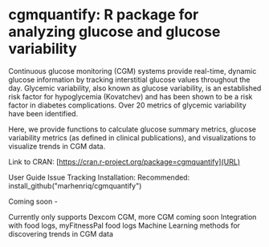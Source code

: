 # cgmquantify: R package for analyzing glucose and glucose variability

Continuous glucose monitoring (CGM) systems provide real-time, dynamic glucose information by tracking interstitial glucose values throughout the day. Glycemic variability, also known as glucose variability, is an established risk factor for hypoglycemia (Kovatchev) and has been shown to be a risk factor in diabetes complications. Over 20 metrics of glycemic variability have been identified.


Here, we provide functions to calculate glucose summary metrics, glucose variability metrics (as defined in clinical publications), and visualizations to visualize trends in CGM data.

Link to CRAN: [https://cran.r-project.org/package=cgmquantify](URL)

User Guide
Issue Tracking
Installation:
Recommended: install_github("marhenriq/cgmquantify")

Coming soon -

Currently only supports Dexcom CGM, more CGM coming soon
Integration with food logs, myFitnessPal food logs
Machine Learning methods for discovering trends in CGM data

